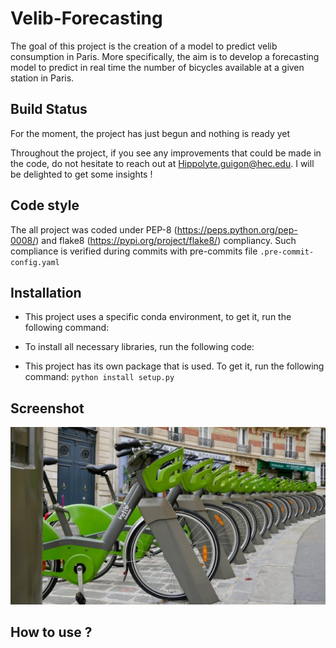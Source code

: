 # Velib-Forecasting

The goal of this project is the creation of a model to predict velib consumption in Paris. More specifically, the aim is to develop a forecasting model to predict in real time the number of bicycles available at a given station in Paris.

## Build Status

For the moment, the project has just begun and nothing is ready yet

Throughout the project, if you see any improvements that could be made in the code, do not hesitate to reach out at
Hippolyte.guigon@hec.edu. I will be delighted to get some insights !

## Code style

The all project was coded under PEP-8 (https://peps.python.org/pep-0008/) and flake8 (https://pypi.org/project/flake8/) compliancy. Such compliance is verified during commits with pre-commits file ```.pre-commit-config.yaml```

## Installation

* This project uses a specific conda environment, to get it, run the following command: 

* To install all necessary libraries, run the following code: 

* This project has its own package that is used. To get it, run the following command: ```python install setup.py```

## Screenshot

![alt text](https://github.com/HippolyteGuigon/Velib-Forecasting/blob/main/ressources/velib.jpg)

## How to use ?
